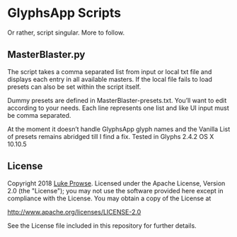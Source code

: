 # GlyphsApp Scripts

Or rather, script singular. More to follow.

## MasterBlaster.py

The script takes a comma separated list from input or local txt file and displays each entry in all available masters. If the local file fails to load presets can also be set within the script itself.

Dummy presets are defined in MasterBlaster-presets.txt. You’ll want to edit according to your needs. Each line represents one list and like UI input must be comma separated. 

At the moment it doesn’t handle GlyphsApp glyph names and the Vanilla List of presets remains abridged till I find a fix. Tested in Glyphs 2.4.2 OS X 10.10.5

## License

Copyright 2018 [Luke Prowse](http://twitter.com/luke_prowse). Licensed under the Apache License, Version 2.0 (the "License"); you may not use the software provided here except in compliance with the License. You may obtain a copy of the License at

http://www.apache.org/licenses/LICENSE-2.0

See the License file included in this repository for further details.
